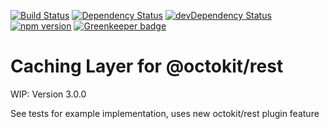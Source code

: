 [![Build Status](https://travis-ci.org/ekristen/node-github-cache.svg)](https://travis-ci.org/ekristen/node-github-cache) [![Dependency Status](https://david-dm.org/ekristen/node-github-cache.svg)](https://david-dm.org/ekristen/node-github-cache) [![devDependency Status](https://david-dm.org/ekristen/node-github-cache/dev-status.svg)](https://david-dm.org/ekristen/node-github-cache#info=devDependencies) [![npm version](https://badge.fury.io/js/github-cache.svg)](http://badge.fury.io/js/github-cache) [![Greenkeeper badge](https://badges.greenkeeper.io/ekristen/node-github-cache.svg)](https://greenkeeper.io/)

# Caching Layer for @octokit/rest

WIP: Version 3.0.0

See tests for example implementation, uses new octokit/rest plugin feature
